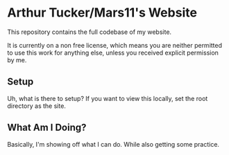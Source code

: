 # Arthur Tucker/Mars11's Website ###############################################

This repository contains the full codebase of my website.

It is currently on a non free license, which means you are neither permitted to
use this work for anything else, unless you received explicit permission by me.

## Setup #######################################################################

Uh, what is there to setup? If you want to view this locally, set the root 
directory as the site.

## What Am I Doing? ############################################################

Basically, I'm showing off what I can do. While also getting some practice. 
